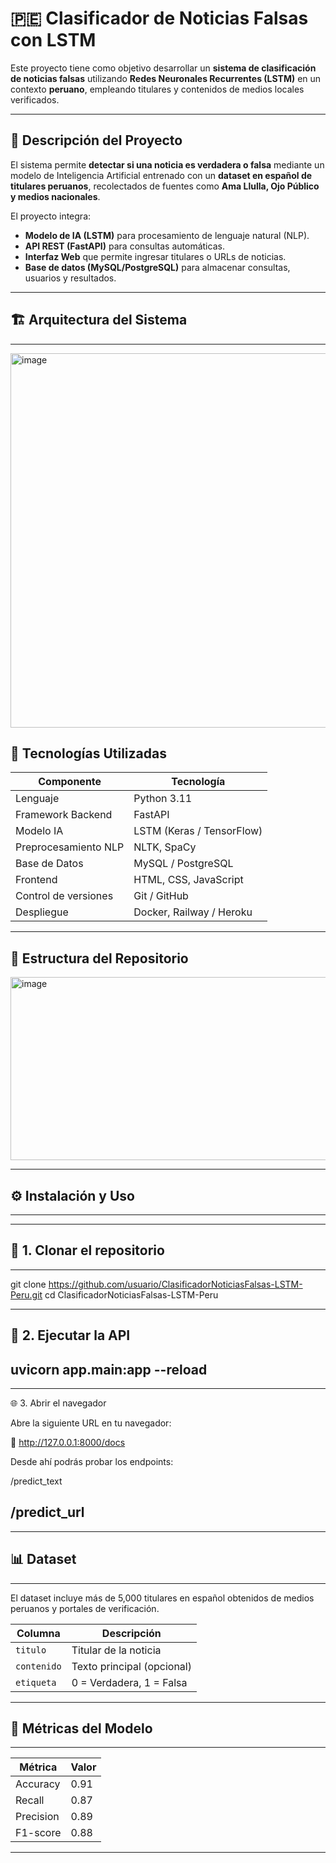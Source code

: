 # 🇵🇪 Clasificador de Noticias Falsas con LSTM

Este proyecto tiene como objetivo desarrollar un **sistema de clasificación de noticias falsas** utilizando **Redes Neuronales Recurrentes (LSTM)** en un contexto **peruano**, empleando titulares y contenidos de medios locales verificados.

---

## 🧠 Descripción del Proyecto

El sistema permite **detectar si una noticia es verdadera o falsa** mediante un modelo de Inteligencia Artificial entrenado con un **dataset en español de titulares peruanos**, recolectados de fuentes como **Ama Llulla, Ojo Público y medios nacionales**.

El proyecto integra:
- **Modelo de IA (LSTM)** para procesamiento de lenguaje natural (NLP).
- **API REST (FastAPI)** para consultas automáticas.
- **Interfaz Web** que permite ingresar titulares o URLs de noticias.
- **Base de datos (MySQL/PostgreSQL)** para almacenar consultas, usuarios y resultados.

---

## 🏗️ Arquitectura del Sistema
---
<img width="894" height="599" alt="image" src="https://github.com/user-attachments/assets/c5772423-7a1b-4f89-857e-2c78046b8e08" />

## 🚀 Tecnologías Utilizadas

| Componente | Tecnología |
|-------------|-------------|
| Lenguaje | Python 3.11 |
| Framework Backend | FastAPI |
| Modelo IA | LSTM (Keras / TensorFlow) |
| Preprocesamiento NLP | NLTK, SpaCy |
| Base de Datos | MySQL / PostgreSQL |
| Frontend | HTML, CSS, JavaScript |
| Control de versiones | Git / GitHub |
| Despliegue | Docker, Railway / Heroku |

---

## 📂 Estructura del Repositorio

<img width="1590" height="293" alt="image" src="https://github.com/user-attachments/assets/d9285392-dd2d-4920-88c8-23a8561a4371" />

---

## ⚙️ Instalación y Uso
---

---
## 🔧 1. Clonar el repositorio
---
git clone https://github.com/usuario/ClasificadorNoticiasFalsas-LSTM-Peru.git
cd ClasificadorNoticiasFalsas-LSTM-Peru

---
## 🧠 2. Ejecutar la API
uvicorn app.main:app --reload
---
---
🌐 3. Abrir el navegador

Abre la siguiente URL en tu navegador:

🔗 http://127.0.0.1:8000/docs

Desde ahí podrás probar los endpoints:

/predict_text

/predict_url
---
---
## 📊 Dataset
---
El dataset incluye más de 5,000 titulares en español obtenidos de medios peruanos y portales de verificación.

| Columna     | Descripción                |
| ----------- | -------------------------- |
| `titulo`    | Titular de la noticia      |
| `contenido` | Texto principal (opcional) |
| `etiqueta`  | 0 = Verdadera, 1 = Falsa   |

---
## 🧩 Métricas del Modelo
---
| Métrica   | Valor |
| --------- | ----- |
| Accuracy  | 0.91  |
| Recall    | 0.87  |
| Precision | 0.89  |
| F1-score  | 0.88  |

---
